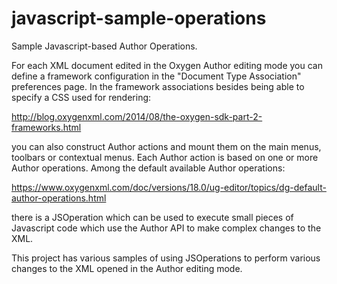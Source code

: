 # javascript-sample-operations
Sample Javascript-based Author Operations.

For each XML document edited in the Oxygen Author editing mode you can define a framework configuration in the "Document Type Association" preferences page. In the framework associations besides being able to specify a CSS used for rendering:

http://blog.oxygenxml.com/2014/08/the-oxygen-sdk-part-2-frameworks.html

you can also construct Author actions and mount them on the main menus, toolbars or contextual menus. 
Each Author action is based on one or more Author operations. 
Among the default available Author operations:

https://www.oxygenxml.com/doc/versions/18.0/ug-editor/topics/dg-default-author-operations.html

there is a JSOperation which can be used to execute small pieces of Javascript code which use the Author API to make complex changes to the XML.

This project has various samples of using JSOperations to perform various changes to the XML opened in the Author editing mode.


